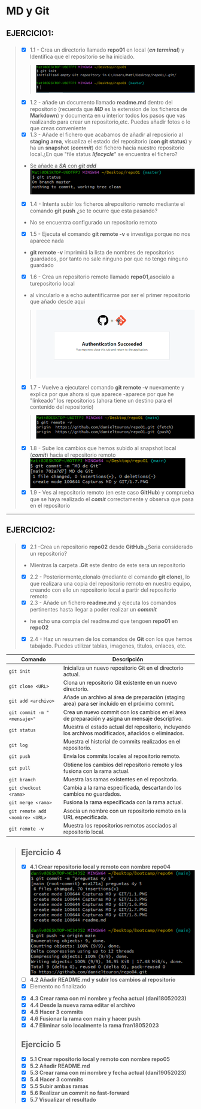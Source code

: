 #  __MD y Git__  

## EJERCICIO1:
##### 
>- [x] 1.1 - Crea un directorio llamado __repo01__ en local (***en terminal***) y Identifica que el repositorio se ha iniciado.
>>![no_se_ve_na_JAJA_Q_LOKO](./Capturas%20MD%20y%20GIT/1.1.PNG "JAJA Q LOKO")
>- [x] 1.2 - añade un documento llamado __readme.md__ dentro del repositorio (recuerda que ***MD*** es la extension de los ficheros de __Markdown__) y documenta en u interior todos los pasos que vas realizando para crear un repositorio,etc. Puedes añadir fotos o lo que creas conveniente
>- [x] 1.3 - Añade el fichero que acabamos de añadir al reposiorio al __staging area__, visualiza el estado del repositorio (__con git status__) y ha un __snapshot__ (***commit***) del fichero hacia nuestro repositorio local.¿En que "file status ***lifecycle***" se encuentra el fichero?
> + Se añade a ***SA*** con ***git add***  
![no_se_ve_na_JAJA_Q_LOKO](./Capturas%20MD%20y%20GIT/1.3.PNG "JAJA Q LOKO")
>- [x] 1.4 - Intenta subir los ficheros alrepositorio remoto mediante el comando __git push__ ¿se te ocurre que esta pasando?
>
>- No se encuentra configurado un repositorio remoto
>
>- [x] 1.5 - Ejecuta el comando __git remote -v__ e investiga porque no nos aparece nada
>- __git remote -v__ imprimirá la lista de nombres de repositorios guardados, por tanto no sale ninguno por que no tengo ninguno guardado
>- [x] 1.6 - Crea un repositorio remoto llamado __repo01__,asocialo a turepositorio local
>- al vincularlo e a echo autentificarme por ser el primer repositorio que añado desde aqui
>>![no_se_ve_na_JAJA_Q_LOKO](./Capturas%20MD%20y%20GIT/1.6.PNG "JAJA Q LOKO")
>- [x] 1.7 - Vuelve a ejecutarel comando __git remote -v__ nuevamente y explica por que ahora si que aparece
>-aparece por que he "linkeado" los repositorios (ahora tiene un destino para el contenido del repositorio)
>>![no_se_ve_na_JAJA_Q_LOKO](./Capturas%20MD%20y%20GIT/1.7.PNG "JAJA Q LOKO")
>- [x] 1.8 - Sube los cambios que hemos subido al snapshot local (***comit***) hacia el repositorio remoto
>![no_se_ve_na_JAJA_Q_LOKO](./Capturas%20MD%20y%20GIT/1.8.PNG "JAJA Q LOKO")
>- [x] 1.9 - Ves al repositorio remoto (en este caso __GitHub__) y comprueba que se haya realizado el ***comit*** correctamente y observa que pasa en el repositorio 
___
## EJERCICIO2:
##### 

>- [x] 2.1 -Crea un repositorio __repo02__ desde __GitHub__.¿Seria considerado un repositorio?
> - Mientras la carpeta __.Git__ este dentro de este sera un repositorio
>- [x] 2.2 - Posteriormente,clonalo (mediante el comando __git clone__), lo que realizara una copia del repositorio remoto en nuestro equipo, creando con ello un repositorio local a partir del repositorio remoto
>- [x] 2.3 - Añade un fichero __readme.md__ y ejecuta los comandos pertinentes hasta llegar a poder realizar un ***commit***
>- he echo una compia del readme.md que tengoen __repo01__ en __repo02__
>- [x] 2.4 - Haz un resumen de los comandos de __Git__ con los que hemos tabajado. Puedes utilizar tablas, imagenes, titulos, enlaces, etc.


| Comando | Descripción |
| ------- | ----------- |
| `git init` | Inicializa un nuevo repositorio Git en el directorio actual. |
| `git clone <URL>` | Clona un repositorio Git existente en un nuevo directorio. |
| `git add <archivo>` | Añade un archivo al área de preparación (staging area) para ser incluido en el próximo commit. |
| `git commit -m "<mensaje>"` | Crea un nuevo commit con los cambios en el área de preparación y asigna un mensaje descriptivo. |
| `git status` | Muestra el estado actual del repositorio, incluyendo los archivos modificados, añadidos o eliminados. |
| `git log` | Muestra el historial de commits realizados en el repositorio. |
| `git push` | Envía los commits locales al repositorio remoto. |
| `git pull` | Obtiene los cambios del repositorio remoto y los fusiona con la rama actual. |
| `git branch` | Muestra las ramas existentes en el repositorio. |
| `git checkout <rama>` | Cambia a la rama especificada, descartando los cambios no guardados. |
| `git merge <rama>` | Fusiona la rama especificada con la rama actual. |
| `git remote add <nombre> <URL>` | Asocia un nombre con un repositorio remoto en la URL especificada. |
| `git remote -v` | Muestra los repositorios remotos asociados al repositorio local. |

>## **Ejercicio 4**  
>- [x] **4.1 Crear repositorio local y remoto con nombre repo04**
> ![no_se_ve_na_JAJA_Q_LOKO](./Capturas%20MD%20y%20GIT/4.1.PNG "JAJA Q LOKO")
>- [ ] **4.2 Añadir README.md y subir los cambios al repositorio**  
>- [x] Elemento no finalizado
>>
>- [x] **4.3 Crear rama con mi nombre y fecha actual (dani18052023)**  
>- [x] **4.4 Desde la nueva rama editar el archivo**  
>- [x] **4.5 Hacer 3 commits**   
>- [x] **4.6 Fusionar la rama con main y hacer push**  
>- [x] **4.7 Eliminar solo localmente la rama fran18052023**  
>
>## **Ejercicio 5**
>- [x] **5.1 Crear repositorio local y remoto con nombre repo05**  
>- [x] **5.2 Añadir README.md**  
>- [x] **5.3 Crear rama con mi nombre y fecha actual (dani19052023)**  
>- [x] **5.4 Hacer 3 commits**  
>- [x] **5.5 Subir ambas ramas**  
>- [x] **5.6 Realizar un commit no fast-forward**  
>- [x] **5.7 Visualizar el resultado**
